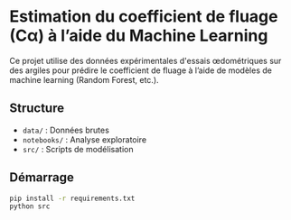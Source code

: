 # Estimation du coefficient de fluage (Cα) à l’aide du Machine Learning

Ce projet utilise des données expérimentales d'essais œdométriques sur des argiles pour prédire le coefficient de fluage à l’aide de modèles de machine learning (Random Forest, etc.).

## Structure

- `data/` : Données brutes
- `notebooks/` : Analyse exploratoire
- `src/` : Scripts de modélisation

## Démarrage

```bash
pip install -r requirements.txt
python src
```
